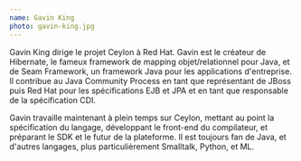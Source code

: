 ```yaml
---
name: Gavin King
photo: gavin-king.jpg
---
```


Gavin King dirige le projet Ceylon à Red Hat. Gavin est le créateur de Hibernate, le fameux framework de mapping objet/relationnel pour Java, et de Seam Framework, un framework Java pour les applications d'entreprise. Il contribue au Java Community Process en tant que représentant de JBoss puis Red Hat pour les spécifications EJB et JPA et en tant que responsable de la spécification CDI.

Gavin travaille maintenant à plein temps sur Ceylon, mettant au point la spécification du langage, développant le front-end du compilateur, et préparant le SDK et le futur de la plateforme. Il est toujours fan de Java, et d'autres langages, plus particulièrement Smalltalk, Python, et ML.